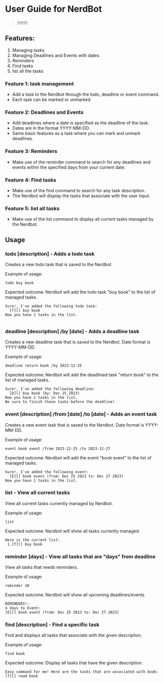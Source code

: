 # User Guide for **NerdBot**
> 🤓🤓🤓
## Features:
1. Managing tasks
2. Managing Deadlines and Events with dates
3. Reminders 
4. Find tasks 
5. list all the tasks

### Feature 1: task management
* Add a task to the Nerdbot through the todo, deadline or event command.
* Each task can be marked or unmarked.

### Feature 2: Deadlines and Events
* Add deadlines where a date is specified as the deadline of the task.
* Dates are in the format YYYY-MM-DD.
* Same basic features as a task where you can mark and unmark deadlines.

### Feature 3: Reminders
* Make use of the reminder command to search for any deadlines and events within the specified days from your current date.

### Feature 4: Find tasks
* Make use of the find command to search for any task description.
* The Nerdbot will display the tasks that associate with the user input.

### Feature 5: list all tasks
* Make use of the list command to display all current tasks managed by the Nerdbot.

## Usage

### todo [description] - Adds a todo task
Creates a new todo task that is saved to the Nerdbot

Example of usage: 

`todo buy book`

Expected outcome:
Nerdbot will add the todo task "buy book" to the list of managed tasks.

```
Sure!, I've added the following todo task:
  [T][] buy book
Now you have 1 tasks in the list.
  
```

### deadline [description] /by [date] - Adds a deadline task
Creates a new deadline task that is saved to the Nerdbot. Date format is YYYY-MM-DD.

Example of usage: 

`deadline return book /by 2023-12-25`

Expected outcome:
Nerdbot will add the deadlined task "return book" to the list of managed tasks.

```
Sure!, I've added the following deadline:
  [D][] buy book (by: Dec 25 2023)
Now you have 1 tasks in the list.
Be sure to finish these tasks before the deadline!
```

### event [description] /from [date] /to [date] - Adds an event task
Creates a new event task that is saved to the Nerdbot. Date format is YYYY-MM-DD.

Example of usage: 

`event book event /from 2023-12-25 /to 2023-12-27`

Expected outcome:
Nerdbot will add the event "book event" to the list of managed tasks.

```
Sure!, I've added the following event:
  [E][] book event (from: Dec 25 2023 to: Dec 27 2023)
Now you have 1 tasks in the list.
```

### list - View all current tasks
View all current tasks currently managed by Nerdbot.

Example of usage: 

`list`

Expected outcome:
Nerdbot will show all tasks currently managed.

```
Here is the current list:
 1.[T][] buy book
```

### reminder [days] - View all tasks that are "days" from deadline
View all tasks that needs reminders.

Example of usage: 

`reminder 10`

Expected outcome:
Nerdbot will show all upcoming deadlines/events

```
REMINDERS!:
4 days to Event:
[E][] book event (from: Dec 25 2023 to: Dec 27 2023)
```

### find [description] - Find a specific task
Find and displays all tasks that associate with the given description.

Example of usage: 

`find book`

Expected outcome:
Display all tasks that have the given description.

```
Easy command for me! Here are the tasks that are associated with book:
[T][] read book
```
